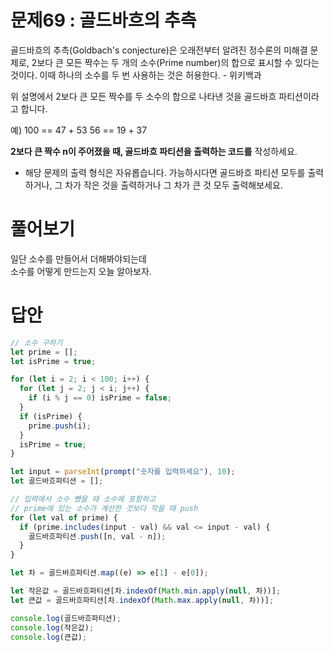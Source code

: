 # 문제69 : 골드바흐의 추측

골드바흐의 추측(Goldbach's conjecture)은 오래전부터 알려진 정수론의 미해결 문제로, 2보다 큰 모든 짝수는 두 개의 소수(Prime number)의 합으로 표시할 수 있다는 것이다. 이때 하나의 소수를 두 번 사용하는 것은 허용한다. - 위키백과

위 설명에서 2보다 큰 모든 짝수를 두 소수의 합으로 나타낸 것을 골드바흐 파티션이라고 합니다.

예)
100 == 47 + 53
56 == 19 + 37

**2보다 큰 짝수 n이 주어졌을 때, 골드바흐 파티션을 출력하는 코드를** 작성하세요.

- 해당 문제의 출력 형식은 자유롭습니다. 가능하시다면 골드바흐 파티션 모두를 출력하거나, 그 차가 작은 것을 출력하거나 그 차가 큰 것 모두 출력해보세요.

# 풀어보기

일단 소수를 만들어서 더해봐야되는데  
소수를 어떻게 만드는지 오늘 알아보자.

# 답안

```js
// 소수 구하기
let prime = [];
let isPrime = true;

for (let i = 2; i < 100; i++) {
  for (let j = 2; j < i; j++) {
    if (i % j == 0) isPrime = false;
  }
  if (isPrime) {
    prime.push(i);
  }
  isPrime = true;
}

let input = parseInt(prompt("숫자를 입력하세요"), 10);
let 골드바흐파티션 = [];

// 입력에서 소수 뺐을 때 소수에 포함하고
// prime에 있는 소수가 계산한 것보다 작을 때 push
for (let val of prime) {
  if (prime.includes(input - val) && val <= input - val) {
    골드바흐파티션.push([n, val - n]);
  }
}

let 차 = 골드바흐파티션.map((e) => e[1] - e[0]);

let 작은값 = 골드바흐파티션[차.indexOf(Math.min.apply(null, 차))];
let 큰값 = 골드바흐파티션[차.indexOf(Math.max.apply(null, 차))];

console.log(골드바흐파티션);
console.log(작은값);
console.log(큰값);
```
